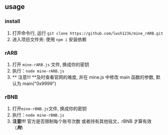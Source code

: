 ## usage

### install

1. 打开命令行, 运行 `git clone https://github.com/lwsh123k/mine_rARB.git`
2. 进入项目文件夹:
   使用 `npm i` 安装依赖

### rARB

1. 打开 `mine-rARB.js` 文件, 换成你的密钥
2. 执行：`node mine-rARB.js`
3. ** 注意!!! **及时查看官网的难度, 并在 mine.js 中修改 main 函数的参数,
   默认为 main("0x9999")

### rBNB

1. 打开`mine-rBNB.js`文件, 换成你的密钥
2. 执行：`node mine-rBNB.js`
3. **注意!!!** 官方是否限制每个账号次数
   或者持有其他铭文，rBNB 才算有效（**_狗_**）
